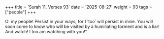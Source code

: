 +++
title = 'Surah 11, Verses 93'
date = '2025-08-27'
weight = 93
tags = ["people"]
+++

O  my people! Persist in your ways, for I ˹too˺ will persist in mine. You will soon come to know who will be visited by a humiliating torment and is a liar! And watch! I too am watching with you!”